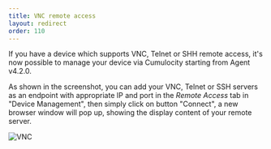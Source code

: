 ```yaml
---
title: VNC remote access
layout: redirect
order: 110
---
```


If you have a device which supports VNC, Telnet or SHH remote access, it's now possible to manage your device via Cumulocity starting from Agent v4.2.0.

As shown in the screenshot, you can add your VNC, Telnet or SSH servers as an endpoint with appropriate IP and port in the _Remote Access_ tab in "Device Management", then simply click on button "Connect", a new browser window will pop up, showing the display content of your remote server.

![VNC](/guides/images/devices/netcomm/vnctelnetssh.png)